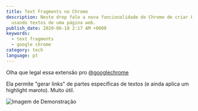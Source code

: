 ```yaml
---
title: Text Fragments no Chrome
description: Neste drop falo a nova funcionalidade do Chrome de criar Links
  usando textos de uma página web.
publish_date: 2020-06-18 2:17 AM +0000
keywords:
  - text fragments
  - google chrome
category: tech
language: pt
---
```


Olha que legal essa extensão pro [@googlechrome](https://twitter.com/googlechrome)

Ela permite "gerar links" de partes específicas de textos (e ainda aplica um highlight maroto). Muito útil.

![Imagem de Demonstração](<https://cdn.vox-cdn.com/thumbor/JdLsYCMFCVI88tC_HFKhGOKMZM8=/0x0:1185x789/1820x1213/filters:focal(470x246:658x434):format(webp)/cdn.vox-cdn.com/uploads/chorus_image/image/66950470/msedge_WZaXmwhnSH.0.png>)
